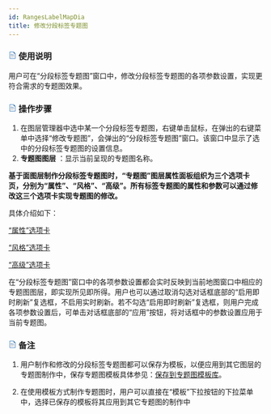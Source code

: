 ```yaml
---
id: RangesLabelMapDia
title: 修改分段标签专题图
---
```

### ![](../../img/read.gif) 使用说明

用户可在“分段标签专题图”窗口中，修改分段标签专题图的各项参数设置，实现更符合需求的专题图效果。

### ![](../../img/read.gif) 操作步骤

1. 在图层管理器中选中某一个分段标签专题图，右键单击鼠标，在弹出的右键菜单中选择“修改专题图”，会弹出的“分段标签专题图”窗口。该窗口中显示了选中的分段标签专题图的设置信息。
2. **专题图图层** ：显示当前呈现的专题图名称。

**基于面图层制作分段标签专题图时，“专题图”图层属性面板组织为三个选项卡页，分别为“属性”、“风格”、“高级”。所有标签专题图的属性和参数可以通过修改这三个选项卡实现专题图的修改。**

具体介绍如下：

<!-- ![](../../img/smalltitle.png)  -->
[“属性”选项卡](PropertiesDia.html)

<!-- ![](../../img/smalltitle.png)  -->
[“风格”选项卡](RangesStyleDia.html)

<!-- ![](../../img/smalltitle.png)  -->
[“高级”选项卡](AdvancedDia.html)

在“分段标签专题图”窗口中的各项参数设置都会实时反映到当前地图窗口中相应的专题图图层，即实现所见即所得。用户也可以通过取消勾选对话框底部的“启用即时刷新”复选框，不启用实时刷新。若不勾选“启用即时刷新”复选框，则用户完成各项参数设置后，可单击对话框底部的“应用”按钮，将对话框中的参数设置应用于当前专题图。

### ![](../../img/read.gif) 备注

1. 用户制作和修改的分段标签专题图都可以保存为模板，以便应用到其它图层的专题图制作中，保存专题图模板具体参见：[保存到专题图模板库](../Methods/GURTheme2_SaveThemeTempl.html)。

2. 在使用模板方式制作专题图时，用户可以直接在“模板”下拉按钮的下拉菜单中，选择已保存的模板将其应用到其它专题图的制作中